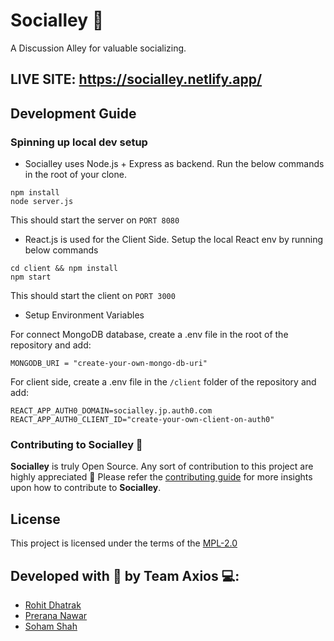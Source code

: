# Socialley 💬

A Discussion Alley for valuable socializing.

## LIVE SITE: https://socialley.netlify.app/

## Development Guide

### Spinning up local dev setup

- Socialley uses Node.js + Express as backend. Run the below commands in the root of your clone.
```
npm install
node server.js
```
This should start the server on `PORT 8080`

- React.js is used for the Client Side. Setup the local React env by running below commands

```
cd client && npm install
npm start
```
This should start the client on `PORT 3000`

- Setup Environment Variables

For connect MongoDB database, create a .env file in the root of the repository and add:
```
MONGODB_URI = "create-your-own-mongo-db-uri"
```

For client side, create a .env file in the `/client` folder of the repository and add:
```
REACT_APP_AUTH0_DOMAIN=socialley.jp.auth0.com
REACT_APP_AUTH0_CLIENT_ID="create-your-own-client-on-auth0"
```

### **Contributing to Socialley** 🚀
**Socialley** is truly Open Source. Any sort of contribution to this project are highly appreciated 💖 Please refer the [contributing guide](./CONTRIBUTING.md) for more insights upon how to contribute to **Socialley**.

## **License** 

This project is licensed under the terms of the
[MPL-2.0](/LICENSE)

## Developed with 💖 by **Team Axios** 💻:
* [Rohit Dhatrak](https://github.com/RohitDhatrak)
* [Prerana Nawar](https://github.com/prerana1821)
* [Soham Shah](https://github.com/sohamsshah)

